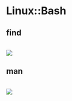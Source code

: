 # Linux::Bash

## find

<div class="container">
    <br>
    <img src="https://www.solvetic.com/uploads/monthly_06_2019/tutorials-9832-0-54958600-1561026676.png">
</div>

## man

<!-- notecardId: 1691545575953 -->

<div class="container">
    <br>
    <img src="https://media.geeksforgeeks.org/wp-content/uploads/Screenshot-from-2018-12-11-20-58-48.png">
</div>